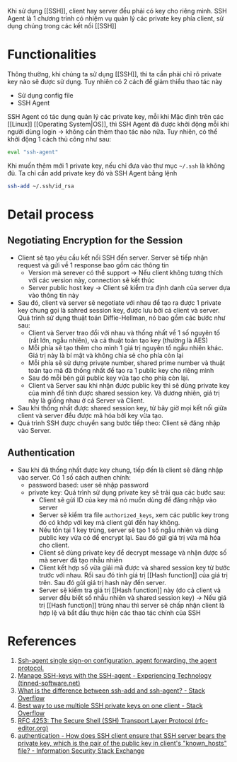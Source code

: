Khi sử dụng [[SSH]], client hay server đều phải có key cho riêng mình. SSH Agent là 1 chương trình có nhiệm vụ quản lý các private key phía client, sử dụng chúng trong các kết nối [[SSH]]

# Functionalities

Thông thường, khi chúng ta sử dụng [[SSH]], thì ta cần phải chỉ rõ private key nào sẽ được sử dụng. Tuy nhiên có 2 cách để giảm thiểu thao tác này
- Sử dụng config file
- SSH Agent

SSH Agent có tác dụng quản lý các private key, mỗi khi 
Mặc định trên các [[Linux]] [[Operating System|OS]], thì SSH Agent đã được khởi động mỗi khi người dùng login -> không cần thêm thao tác nào nữa. Tuy nhiên, có thể khởi động 1 cách thủ công như sau:
``` bash
eval "ssh-agent"
```

Khi muốn thêm mới 1 private key, nếu chỉ đưa vào thư mục `~/.ssh`  là không đủ. Ta chỉ cần add private key đó và SSH Agent bằng lệnh
``` Bash
ssh-add ~/.ssh/id_rsa
```

# Detail process

## Negotiating Encryption for the Session

- Client sẽ tạo yêu cầu kết nối SSH đến server. Server sẽ tiếp nhận request và gửi về 1 response  bao gồm các thông tin
	- Version mà serever có thể support -> Nếu client không tương thích với các version này, connection sẽ kết thúc
	- Server public host key -> Client sẽ kiểm tra định danh của server dựa vào thông tin này
- Sau đó, client và server sẽ negotiate với nhau để tạo ra được 1 private key chung gọi là sahred session key, được lưu bởi cả client và server. Quá trình sử dụng thuật toán Diffie-Hellman, nó bao gồm các bước như sau:
	- Client và Server trao đổi với nhau và thống nhất về 1 số nguyên tố (rất lớn, ngẫu nhiên), và cả thuật toán tạo key (thường là AES)
	- Mỗi phía sẽ tạo thêm cho mình 1 giá trị nguyên tố ngẫu nhiên khác. Giá trị này là bí mật và không chia sẻ cho phía còn lại
	- Mỗi phía sẽ sử dựng private number, shared prime number và thuật toán tạo mã đã thống nhất để tạo ra 1 public key cho riêng mình
	- Sau đó mỗi bên gửi public key vửa tạo cho phía còn lại.
	- Client và Server sau khi nhận được public key thì sẽ dùng private key của mình để tính được shared session key. Và đương nhiên, giá trị này là giống nhau ở cả Server và Client.
- Sau khi thống nhất được shared session key, từ bây giờ mọi kết nối giữa client và server đều được mã hóa bởi key vừa tạo.
- Quá trình SSH được chuyển sang bước tiếp theo: Client sẽ đăng nhập vào Server.

## Authentication
- Sau khi đã thống nhất được key chung, tiếp đến là client sẽ đăng nhập vào server. Có 1 số cách authen chính:
	- password based: user sẽ nhập password
	- private key: Quá trình sử dụng private key sẽ trải qua các bước sau:
		- Client sẽ gửi ID của key mà nó muốn dùng để đăng nhập vào server
		- Server sẽ kiểm tra file `authorized_keys`, xem các public key trong đó có khớp với key mà client gửi đến hay không. 
		- Nếu tồn tại 1 key trùng, server sẽ tạo 1 số ngẫu nhiên và dùng public key vừa có để encrypt lại. Sau đó gửi giá trị vừa mã hóa cho client.
		- Client sẽ dùng private key để decrypt message và nhận được số mà server đã tạo nhẫu nhiên
		- Client kết hợp số vừa giải mã được và shared session key từ bước trước với nhau. Rối sau đó tính giá trị [[Hash function]] của giá trị trên. Sau đó gửi giá trị hash này đến server.
		- Server sẽ kiểm tra giá trị [[Hash function]] này (do cả client và server đều biết số nhẫu nhiên và shared session key) -> Nếu giá trị [[Hash function]] trùng nhau thì server sẽ chấp nhận client là hợp lệ và bắt đầu thực hiện các thao tác chính của SSH
# References

1. [Ssh-agent single sign-on configuration, agent forwarding, the agent protocol.](https://www.ssh.com/academy/ssh/agent)
2. [Manage SSH-keys with the SSH-agent - Experiencing Technology (tinned-software.net)](https://blog.tinned-software.net/manage-ssh-keys-with-the-ssh-agent/)
3. [What is the difference between ssh-add and ssh-agent? - Stack Overflow](https://stackoverflow.com/questions/22272299/what-is-the-difference-between-ssh-add-and-ssh-agent)
4. [Best way to use multiple SSH private keys on one client - Stack Overflow](https://stackoverflow.com/questions/2419566/best-way-to-use-multiple-ssh-private-keys-on-one-client)
5. [RFC 4253: The Secure Shell (SSH) Transport Layer Protocol (rfc-editor.org)](https://www.rfc-editor.org/rfc/rfc4253)
6. [authentication - How does SSH client ensure that SSH server bears the private key, which is the pair of the public key in client's "known_hosts" file? - Information Security Stack Exchange](https://security.stackexchange.com/questions/154796/how-does-ssh-client-ensure-that-ssh-server-bears-the-private-key-which-is-the-p)